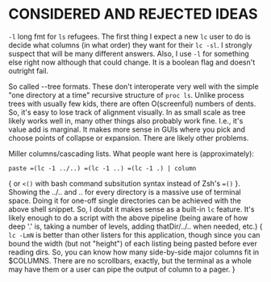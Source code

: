 CONSIDERED AND REJECTED IDEAS
=============================
`-l` long fmt for `ls` refugees.  The first thing I expect a new `lc` user to do
is decide what columns (in what order) they want for their `lc -sl`.  I strongly
suspect that will be many different answers.  Also, I use `-l` for something
else right now although that could change.  It is a boolean flag and doesn't
outright fail.


So called --tree formats.  These don't interoperate very well with the simple
"one directory at a time" recursive structure of `proc ls`.  Unlike process
trees with usually few kids, there are often O(screenful) numbers of dents.
So, it's easy to lose track of alignment visually.  In as small scale as tree
likely works well in, many other things also probably work fine.  I.e., it's
value add is marginal.  It makes more sense in GUIs where you pick and choose
points of collapse or expansion.  There are likely other problems.


Miller columns/cascading lists.  What people want here is (approximately):
```
paste =(lc -1 ../..) =(lc -1 ..) =(lc -1 .) | column
```
{ or `<()` with bash command subsitution syntax instead of Zsh's `=()` }.
Showing the ../.. and .. for every directory is a massive use of terminal space.
Doing it for one-off single directories can be achieved with the above shell
snippet.  So, I doubt it makes sense as a built-in `lc` feature.  It's likely
enough to do a script with the above pipeline (being aware of how deep '.' is,
taking a number of levels, adding thatDir/../.. when needed, etc.) { `lc -LmN`
is better than other listers for this application, though since you can bound
the width (but not "height") of each listing being pasted before ever reading
dirs.  So, you can know how many side-by-side major columns fit in $COLUMNS.
There are no scrollbars, exactly, but the terminal as a whole may have them or
a user can pipe the output of column to a pager. }
